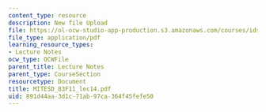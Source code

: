```yaml
---
content_type: resource
description: New file Upload
file: https://ol-ocw-studio-app-production.s3.amazonaws.com/courses/ids-900-doctoral-seminar-in-engineering-systems-fall-2011/891d44aa3d1c71ab97ca364f45fefe50_MITESD_83F11_lec14.pdf
file_type: application/pdf
learning_resource_types:
- Lecture Notes
ocw_type: OCWFile
parent_title: Lecture Notes
parent_type: CourseSection
resourcetype: Document
title: MITESD_83F11_lec14.pdf
uid: 891d44aa-3d1c-71ab-97ca-364f45fefe50
---
```

